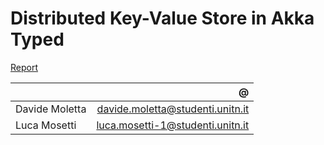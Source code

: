 # Distributed Key-Value Store in Akka Typed

[Report](report.pdf)

|                |                                @ |
|----------------|---------------------------------:|
| Davide Moletta | davide.moletta@studenti.unitn.it |
| Luca Mosetti   | luca.mosetti-1@studenti.unitn.it |
